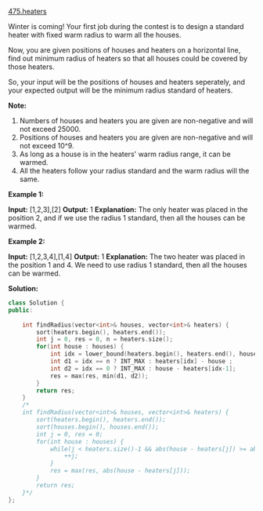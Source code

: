 [475.heaters](https://leetcode.com/problems/heaters/)  

Winter is coming! Your first job during the contest is to design a standard heater with fixed warm radius to warm all the houses.

Now, you are given positions of houses and heaters on a horizontal line, find out minimum radius of heaters so that all houses could be covered by those heaters.

So, your input will be the positions of houses and heaters seperately, and your expected output will be the minimum radius standard of heaters.

**Note:**

1.  Numbers of houses and heaters you are given are non-negative and will not exceed 25000.
2.  Positions of houses and heaters you are given are non-negative and will not exceed 10^9.
3.  As long as a house is in the heaters' warm radius range, it can be warmed.
4.  All the heaters follow your radius standard and the warm radius will the same.

**Example 1:**

**Input:** \[1,2,3\],\[2\]
**Output:** 1
**Explanation:** The only heater was placed in the position 2, and if we use the radius 1 standard, then all the houses can be warmed.

**Example 2:**

**Input:** \[1,2,3,4\],\[1,4\]
**Output:** 1
**Explanation:** The two heater was placed in the position 1 and 4. We need to use radius 1 standard, then all the houses can be warmed.  



**Solution:**  

```cpp
class Solution {
public:
    
    int findRadius(vector<int>& houses, vector<int>& heaters) {
        sort(heaters.begin(), heaters.end());
        int j = 0, res = 0, n = heaters.size();
        for(int house : houses) {
            int idx = lower_bound(heaters.begin(), heaters.end(), house) - heaters.begin();
            int d1 = idx == n ? INT_MAX : heaters[idx] - house ;
            int d2 = idx == 0 ? INT_MAX : house - heaters[idx-1];
            res = max(res, min(d1, d2));
        }
        return res;
    }
    /*
    int findRadius(vector<int>& houses, vector<int>& heaters) {
        sort(heaters.begin(), heaters.end());
        sort(houses.begin(), houses.end());
        int j = 0, res = 0;
        for(int house : houses) {
            while(j < heaters.size()-1 && abs(house - heaters[j]) >= abs(house-heaters[j+1]) ) {
                ++j;
            }
            res = max(res, abs(house - heaters[j]));
        }
        return res;
    }*/
};
```
      